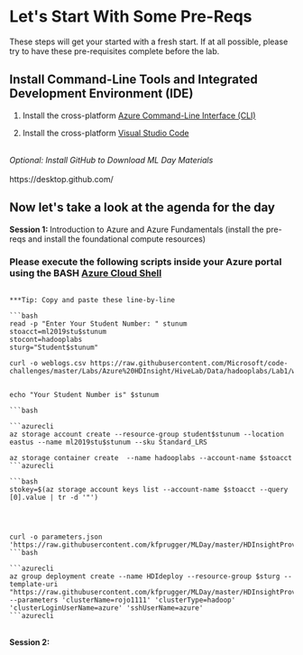 # Let's Start With Some Pre-Reqs

These steps will get your started with a fresh start. If at all possible, please try to have these pre-requisites complete before the lab.

## Install Command-Line Tools and Integrated Development Environment (IDE)

1. Install the cross-platform [Azure Command-Line Interface (CLI)](http://aka.ms/installCLI) 



2. Install the cross-platform [Visual Studio Code](https://code.visualstudio.com/Download) 

<br>
<i/> Optional: Install GitHub to Download ML Day Materials </i>
<br><br>
https://desktop.github.com/

## Now let's take a look at the agenda for the day

<b/> Session 1: </b>Introduction to Azure and Azure Fundamentals (install the pre-reqs and install the foundational compute resources)
### Please execute the following scripts inside your Azure portal using the BASH [Azure Cloud Shell](https://docs.microsoft.com/en-us/azure/cloud-shell/overview)
```azurecli

***Tip: Copy and paste these line-by-line

```bash
read -p "Enter Your Student Number: " stunum
stoacct=ml2019stu$stunum
stocont=hadooplabs
sturg="Student$stunum"

curl -o weblogs.csv https://raw.githubusercontent.com/Microsoft/code-challenges/master/Labs/Azure%20HDInsight/HiveLab/Data/hadooplabs/Lab1/weblogs.csv


echo "Your Student Number is" $stunum

```bash 

```azurecli
az storage account create --resource-group student$stunum --location eastus --name ml2019stu$stunum --sku Standard_LRS 

az storage container create  --name hadooplabs --account-name $stoacct
```azurecli

```bash
stokey=$(az storage account keys list --account-name $stoacct --query [0].value | tr -d '"')




curl -o parameters.json 'https://raw.githubusercontent.com/kfprugger/MLDay/master/HDInsightProvision/parameters.json'
```bash

```azurecli
az group deployment create --name HDIdeploy --resource-group $sturg --template-uri "https://raw.githubusercontent.com/kfprugger/MLDay/master/HDInsightProvision/template.json" --parameters 'clusterName=rojo1111' 'clusterType=hadoop' 'clusterLoginUserName=azure' 'sshUserName=azure'
```azurecli

```
<br>
<b/> Session 2: </b>
